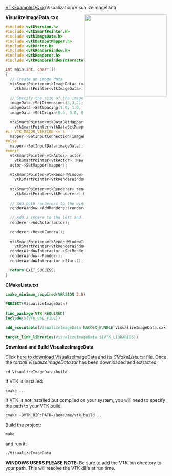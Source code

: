 [VTKExamples](/home/)/[Cxx](/Cxx)/Visualization/VisualizeImageData

<img align="right" src="https://github.com/lorensen/VTKExamples/blob/gh-pages/Testing/Baseline/Visualization/TestVisualizeImageData.png?raw=true" width="256" />

**VisualizeImageData.cxx**
```c++
#include <vtkVersion.h>
#include <vtkSmartPointer.h>
#include <vtkImageData.h>
#include <vtkDataSetMapper.h>
#include <vtkActor.h>
#include <vtkRenderWindow.h>
#include <vtkRenderer.h>
#include <vtkRenderWindowInteractor.h>

int main(int, char*[])
{
  // Create an image data
  vtkSmartPointer<vtkImageData> imageData = 
    vtkSmartPointer<vtkImageData>::New();
  
  // Specify the size of the image data
  imageData->SetDimensions(3,3,2);
  imageData->SetSpacing(1.0, 1.0, 1.0);
  imageData->SetOrigin(0.0, 0.0, 0.0);
  
  vtkSmartPointer<vtkDataSetMapper> mapper = 
    vtkSmartPointer<vtkDataSetMapper>::New();
#if VTK_MAJOR_VERSION <= 5
  mapper->SetInputConnection(imageData->GetProducerPort());
#else
  mapper->SetInputData(imageData);
#endif
  vtkSmartPointer<vtkActor> actor = 
    vtkSmartPointer<vtkActor>::New();
  actor->SetMapper(mapper);
  
  vtkSmartPointer<vtkRenderWindow> renderWindow = 
    vtkSmartPointer<vtkRenderWindow>::New();
  
  vtkSmartPointer<vtkRenderer> renderer = 
    vtkSmartPointer<vtkRenderer>::New();
  
  // Add both renderers to the window
  renderWindow->AddRenderer(renderer);
      
  // Add a sphere to the left and a cube to the right
  renderer->AddActor(actor);
  
  renderer->ResetCamera();
  
  vtkSmartPointer<vtkRenderWindowInteractor> renderWindowInteractor = 
    vtkSmartPointer<vtkRenderWindowInteractor>::New();
  renderWindowInteractor->SetRenderWindow(renderWindow);
  renderWindow->Render();
  renderWindowInteractor->Start();
  
  return EXIT_SUCCESS;
}
```
**CMakeLists.txt**
```cmake
cmake_minimum_required(VERSION 2.8)
 
PROJECT(VisualizeImageData)
 
find_package(VTK REQUIRED)
include(${VTK_USE_FILE})
 
add_executable(VisualizeImageData MACOSX_BUNDLE VisualizeImageData.cxx)
 
target_link_libraries(VisualizeImageData ${VTK_LIBRARIES})
```

**Download and Build VisualizeImageData**

Click [here to download VisualizeImageData](https://github.com/lorensen/VTKWikiExamplesTarballs/raw/master/VisualizeImageData.tar) and its *CMakeLists.txt* file.
Once the *tarball VisualizeImageData.tar* has been downloaded and extracted,
```
cd VisualizeImageData/build 
```
If VTK is installed:
```
cmake ..
```
If VTK is not installed but compiled on your system, you will need to specify the path to your VTK build:
```
cmake -DVTK_DIR:PATH=/home/me/vtk_build ..
```
Build the project:
```
make
```
and run it:
```
./VisualizeImageData
```
**WINDOWS USERS PLEASE NOTE:** Be sure to add the VTK bin directory to your path. This will resolve the VTK dll's at run time.

